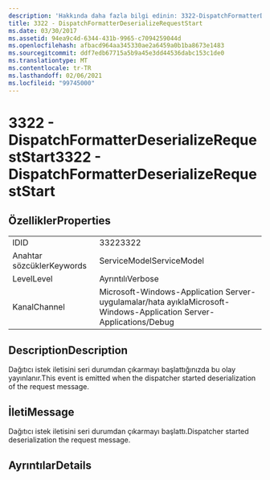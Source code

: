 ```yaml
---
description: 'Hakkında daha fazla bilgi edinin: 3322-DispatchFormatterDeserializeRequestStart'
title: 3322 - DispatchFormatterDeserializeRequestStart
ms.date: 03/30/2017
ms.assetid: 94ea9c4d-6344-431b-9965-c7094259044d
ms.openlocfilehash: afbacd964aa345330ae2a6459a0b1ba8673e1483
ms.sourcegitcommit: ddf7edb67715a5b9a45e3dd44536dabc153c1de0
ms.translationtype: MT
ms.contentlocale: tr-TR
ms.lasthandoff: 02/06/2021
ms.locfileid: "99745000"
---
```

# <a name="3322---dispatchformatterdeserializerequeststart"></a><span data-ttu-id="b9438-103">3322 - DispatchFormatterDeserializeRequestStart</span><span class="sxs-lookup"><span data-stu-id="b9438-103">3322 - DispatchFormatterDeserializeRequestStart</span></span>

## <a name="properties"></a><span data-ttu-id="b9438-104">Özellikler</span><span class="sxs-lookup"><span data-stu-id="b9438-104">Properties</span></span>  
  
|||  
|-|-|  
|<span data-ttu-id="b9438-105">ID</span><span class="sxs-lookup"><span data-stu-id="b9438-105">ID</span></span>|<span data-ttu-id="b9438-106">3322</span><span class="sxs-lookup"><span data-stu-id="b9438-106">3322</span></span>|  
|<span data-ttu-id="b9438-107">Anahtar sözcükler</span><span class="sxs-lookup"><span data-stu-id="b9438-107">Keywords</span></span>|<span data-ttu-id="b9438-108">ServiceModel</span><span class="sxs-lookup"><span data-stu-id="b9438-108">ServiceModel</span></span>|  
|<span data-ttu-id="b9438-109">Level</span><span class="sxs-lookup"><span data-stu-id="b9438-109">Level</span></span>|<span data-ttu-id="b9438-110">Ayrıntılı</span><span class="sxs-lookup"><span data-stu-id="b9438-110">Verbose</span></span>|  
|<span data-ttu-id="b9438-111">Kanal</span><span class="sxs-lookup"><span data-stu-id="b9438-111">Channel</span></span>|<span data-ttu-id="b9438-112">Microsoft-Windows-Application Server-uygulamalar/hata ayıkla</span><span class="sxs-lookup"><span data-stu-id="b9438-112">Microsoft-Windows-Application Server-Applications/Debug</span></span>|  
  
## <a name="description"></a><span data-ttu-id="b9438-113">Description</span><span class="sxs-lookup"><span data-stu-id="b9438-113">Description</span></span>  

 <span data-ttu-id="b9438-114">Dağıtıcı istek iletisini seri durumdan çıkarmayı başlattığınızda bu olay yayınlanır.</span><span class="sxs-lookup"><span data-stu-id="b9438-114">This event is emitted when the dispatcher started deserialization of the request message.</span></span>  
  
## <a name="message"></a><span data-ttu-id="b9438-115">İleti</span><span class="sxs-lookup"><span data-stu-id="b9438-115">Message</span></span>  

 <span data-ttu-id="b9438-116">Dağıtıcı istek iletisini seri durumdan çıkarmayı başlattı.</span><span class="sxs-lookup"><span data-stu-id="b9438-116">Dispatcher started deserialization the request message.</span></span>  
  
## <a name="details"></a><span data-ttu-id="b9438-117">Ayrıntılar</span><span class="sxs-lookup"><span data-stu-id="b9438-117">Details</span></span>
